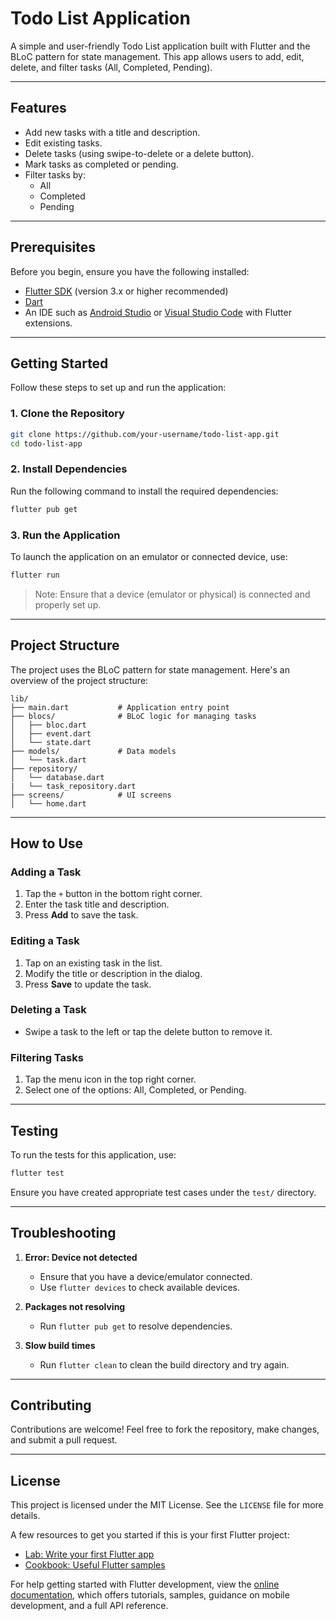 # Todo List Application

A simple and user-friendly Todo List application built with Flutter and the BLoC pattern for state management. This app allows users to add, edit, delete, and filter tasks (All, Completed, Pending).

---

## Features

- Add new tasks with a title and description.
- Edit existing tasks.
- Delete tasks (using swipe-to-delete or a delete button).
- Mark tasks as completed or pending.
- Filter tasks by:
  - All
  - Completed
  - Pending

---

## Prerequisites

Before you begin, ensure you have the following installed:

- [Flutter SDK](https://docs.flutter.dev/get-started/install) (version 3.x or higher recommended)
- [Dart](https://dart.dev/get-dart)
- An IDE such as [Android Studio](https://developer.android.com/studio) or [Visual Studio Code](https://code.visualstudio.com/) with Flutter extensions.

---

## Getting Started

Follow these steps to set up and run the application:

### 1. Clone the Repository

```bash
git clone https://github.com/your-username/todo-list-app.git
cd todo-list-app
```

### 2. Install Dependencies

Run the following command to install the required dependencies:

```bash
flutter pub get
```

### 3. Run the Application

To launch the application on an emulator or connected device, use:

```bash
flutter run
```

> Note: Ensure that a device (emulator or physical) is connected and properly set up.

---

## Project Structure

The project uses the BLoC pattern for state management. Here's an overview of the project structure:

```
lib/
├── main.dart           # Application entry point
├── blocs/              # BLoC logic for managing tasks
│   ├── bloc.dart
│   ├── event.dart
│   └── state.dart
├── models/             # Data models
│   └── task.dart
├── repository/
│   └── database.dart
|   └── task_repository.dart
├── screens/            # UI screens
│   └── home.dart
```

---

## How to Use

### Adding a Task

1. Tap the `+` button in the bottom right corner.
2. Enter the task title and description.
3. Press **Add** to save the task.

### Editing a Task

1. Tap on an existing task in the list.
2. Modify the title or description in the dialog.
3. Press **Save** to update the task.

### Deleting a Task

- Swipe a task to the left or tap the delete button to remove it.

### Filtering Tasks

1. Tap the menu icon in the top right corner.
2. Select one of the options: All, Completed, or Pending.

---

## Testing

To run the tests for this application, use:

```bash
flutter test
```

Ensure you have created appropriate test cases under the `test/` directory.

---

## Troubleshooting

1. **Error: Device not detected**

   - Ensure that you have a device/emulator connected.
   - Use `flutter devices` to check available devices.

2. **Packages not resolving**

   - Run `flutter pub get` to resolve dependencies.

3. **Slow build times**

   - Run `flutter clean` to clean the build directory and try again.

---

## Contributing

Contributions are welcome! Feel free to fork the repository, make changes, and submit a pull request.

---

## License

This project is licensed under the MIT License. See the `LICENSE` file for more details.

A few resources to get you started if this is your first Flutter project:

- [Lab: Write your first Flutter app](https://docs.flutter.dev/get-started/codelab)
- [Cookbook: Useful Flutter samples](https://docs.flutter.dev/cookbook)

For help getting started with Flutter development, view the
[online documentation](https://docs.flutter.dev/), which offers tutorials,
samples, guidance on mobile development, and a full API reference.
